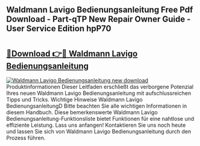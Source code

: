 ## Waldmann Lavigo Bedienungsanleitung Free Pdf Download - Part-qTP New Repair Owner Guide - User Service Edition hpP70

# <h2><a href="http://df10evh.blite.top/?on=Waldmann+Lavigo+Bedienungsanleitung">🔗Download 👉🔴 Waldmann Lavigo Bedienungsanleitung</a></h2>

[![Waldmann Lavigo Bedienungsanleitung new download](https://i.imgur.com/lujVjoI.png)](http://df10evh.blite.top/?on=Waldmann+Lavigo+Bedienungsanleitung)
Produktinformationen Dieser Leitfaden erschließt das verborgene Potenzial Ihres neuen Waldmann Lavigo Bedienungsanleitung mit aufschlussreichen Tipps und Tricks. Wichtige Hinweise Waldmann Lavigo BedienungsanleitungD Bitte beachten Sie alle wichtigen Informationen in diesem Handbuch. Diese bemerkenswerte Waldmann Lavigo Bedienungsanleitung-Funktionsliste bietet Funktionen für eine nahtlose und effiziente Leistung. Lass uns anfangen! Kontaktieren Sie uns noch heute und lassen Sie sich von Waldmann Lavigo Bedienungsanleitung durch den Prozess führen.
